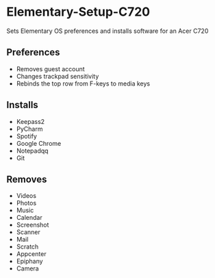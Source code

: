 # Elementary-Setup-C720
Sets Elementary OS preferences and installs software for an Acer C720

## Preferences
* Removes guest account
* Changes trackpad sensitivity
* Rebinds the top row from F-keys to media keys

## Installs
* Keepass2
* PyCharm
* Spotify
* Google Chrome
* Notepadqq
* Git

## Removes
* Videos
* Photos
* Music
* Calendar
* Screenshot
* Scanner
* Mail
* Scratch
* Appcenter
* Epiphany
* Camera